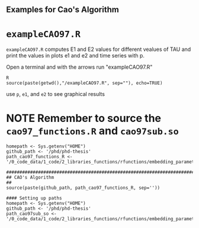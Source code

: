 Examples for Cao's Algorithm
---



# `exampleCAO97.R`


`exampleCAO97.R` computes E1 and E2 values for different vealues of TAU and print the values in plots e1 and e2 and time series with p.


Open a terminal and with the arrows run "exampleCAO97.R"

```
R
source(paste(getwd(),"/exampleCAO97.R", sep=""), echo=TRUE)
```

use `p`, `e1`, and  `e2` to see graphical results




# **NOTE** Remember to source the `cao97_functions.R` and `cao97sub.so`


```
homepath <- Sys.getenv("HOME")
github_path <- '/phd/phd-thesis'
path_cao97_functions_R <- '/0_code_data/1_code/2_libraries_functions/rfunctions/embedding_parameters/withCao1997/cao97_functions.R'

################################################################################
## CAO's Algorithm
##
source(paste(github_path, path_cao97_functions_R, sep=''))

```




```
#### Setting up paths
homepath <- Sys.getenv("HOME")
github_path <- '/phd/phd-thesis'
path_cao97sub_so <- '/0_code_data/1_code/2_libraries_functions/rfunctions/embedding_parameters/withCao1997/cao97sub.so'
```



